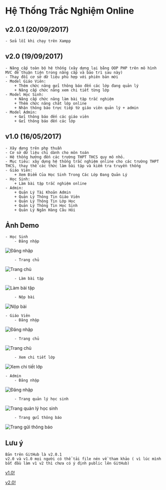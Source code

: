 # Hệ Thống Trắc Nghiệm Online

## v2.0.1 (20/09/2017)

	- Sửa lỗi khi chạy trên Xampp

## v2.0 (19/09/2017)

	- Nâng cấp toàn bộ hệ thống (xây dựng lại bằng OOP PHP trên mô hình MVC để thuận tiện trong nâng cấp và bảo trì sau này)
	- Thay đổi cơ sở dữ liệu phù hợp với phiên bản mới
	- Model Giáo Viên:
		+ Thêm chức năng gửi thông báo đến các lớp đang quản lý
		+ Nâng cấp chức năng xem chi tiết từng lớp
	- Model Học Sinh:
		+ Nâng cấp chức năng làm bài tập trắc nghiệm
		+ Thêm chức năng chát lớp online
		+ Nhận thông báo trực tiếp từ giáo viên quản lý + admin
	- Model Admin:
		+ Gửi thông báo đến các giáo viên
		+ Gửi thông báo đến các lớp

## v1.0 (16/05/2017)

	- Xây dựng trên php thuần
	- Cơ sở dữ liệu chỉ dành cho môn toán
	- Hệ thống hướng đến các trường THPT THCS quy mô nhỏ.
	- Mục tiêu: xây dựng hệ thống trắc nghiệm online cho các trường THPT THCS, thay thế các thức làm bài tập và kiểm tra truyền thống
	- Giáo Viên:
		+ Xem Điểm Của Học Sinh Trong Các Lớp Đang Quản Lý
	- Học Sinh:
		+ Làm bài tập trắc nghiệm online
	- Admin:
		+ Quản Lý Tài Khoản Admin
		+ Quản Lý Thông Tin Giáo Viên
		+ Quản Lý Thông Tin Lớp Học
		+ Quản Lý Thông Tin Học Sinh
		+ Quản Lý Ngân Hàng Câu Hỏi

## Ảnh Demo

	- Học Sinh
		- Đăng nhập
![Đăng nhập](demo-images/login-hs.png)

		- Trang chủ
![Trang chủ](demo-images/hoc-sinh-index.png)

		- Làm bài tập
![Làm bài tập](demo-images/hoc-sinh-lam-bai.png)

		- Nộp bài
![Nộp bài](demo-images/hoc-sinh-nop-bai.png)

	- Giáo Viên
		- Đăng nhập
![Đăng nhập](demo-images/login-gv.png)

		- Trang chủ
![Trang chủ](demo-images/giao-vien-index.png)

		- Xem chi tiết lớp
![Xem chi tiết lớp](demo-images/giao-vien-xem-diem.png)

	- Admin
		- Đăng nhập
![Đăng nhập](demo-images/login-admin.png)

		- Trang quản lý học sinh
![Trang quản lý học sinh](demo-images/admin-ql.png)

		- Trang gửi thông báo
![Trang gửi thông báo](demo-images/admin-tb.png)

## Lưu ý

	Bản trên GitHub là v2.0.1
	v2.0 và v1.0 mọi người có thể tải file nén về tham khảo ( vì lúc mình bắt đầu làm v1 v2 thì chưa có ý định public lên GitHub)
[v1.0!](https://drive.google.com/open?id=0B2XjHVJwd5PSa0FtWXFMM2xhcjg)

[v2.0!](https://drive.google.com/open?id=0B2XjHVJwd5PSdEpObFltbmZzZGc)
